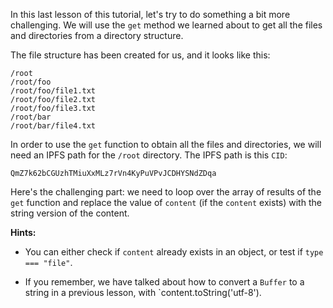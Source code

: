 In this last lesson of this tutorial, let's try to do something a bit more challenging. We will use the `get` method we learned about to get all the files and directories from a directory structure.

The file structure has been created for us, and it looks like this: 

```
/root
/root/foo
/root/foo/file1.txt
/root/foo/file2.txt
/root/foo/file3.txt
/root/bar
/root/bar/file4.txt
```

In order to use the `get` function to obtain all the files and directories, we will need an IPFS path for the `/root` directory. The IPFS path is this `CID`:

```
QmZ7k62bCGUzhTMiuXxMLz7rVn4KyPuVPvJCDHYSNdZDqa
```

Here's the challenging part: we need to loop over the array of results of the `get` function and replace the value of `content` (if the `content` exists) with the string version of the content.

**Hints:**
* You can either check if `content` already exists in an object, or test if `type === "file"`.

* If you remember, we have talked about how to convert a `Buffer` to a string in a previous lesson, with `content.toString('utf-8').